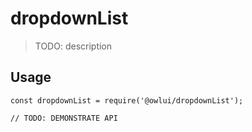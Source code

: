 # dropdownList

> TODO: description

## Usage

```
const dropdownList = require('@owlui/dropdownList');

// TODO: DEMONSTRATE API
```
